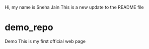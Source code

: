 Hi, my name is Sneha Jain
This is a new update to the README file
# demo_repo
Demo
This is my first official web page

